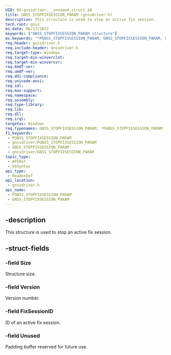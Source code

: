 ```yaml
---
UID: NS:gnssdriver.__unnamed_struct_10
title: GNSS_STOPFIXSESSION_PARAM (gnssdriver.h)
description: This structure is used to stop an active fix session.
tech.root: gnss
ms.date: 06/17/2022
keywords: ["GNSS_STOPFIXSESSION_PARAM structure"]
ms.keywords: "*PGNSS_STOPFIXSESSION_PARAM, GNSS_STOPFIXSESSION_PARAM, GNSS_STOPFIXSESSION_PARAM structure [Sensor Devices], PGNSS_STOPFIXSESSION_PARAM, PGNSS_STOPFIXSESSION_PARAM structure pointer [Sensor Devices], gnss.gnss_stopfixsession_param, gnssdriver/GNSS_STOPFIXSESSION_PARAM, gnssdriver/PGNSS_STOPFIXSESSION_PARAM"
req.header: gnssdriver.h
req.include-header: Gnssdriver.h
req.target-type: Windows
req.target-min-winverclnt: 
req.target-min-winversvr: 
req.kmdf-ver: 
req.umdf-ver: 
req.ddi-compliance: 
req.unicode-ansi: 
req.idl: 
req.max-support: 
req.namespace: 
req.assembly: 
req.type-library: 
req.lib: 
req.dll: 
req.irql: 
targetos: Windows
req.typenames: GNSS_STOPFIXSESSION_PARAM, *PGNSS_STOPFIXSESSION_PARAM
f1_keywords:
 - PGNSS_STOPFIXSESSION_PARAM
 - gnssdriver/PGNSS_STOPFIXSESSION_PARAM
 - GNSS_STOPFIXSESSION_PARAM
 - gnssdriver/GNSS_STOPFIXSESSION_PARAM
topic_type:
 - APIRef
 - kbSyntax
api_type:
 - HeaderDef
api_location:
 - gnssdriver.h
api_name:
 - PGNSS_STOPFIXSESSION_PARAM
 - GNSS_STOPFIXSESSION_PARAM
---
```


## -description

This structure is used to stop an active fix session.

## -struct-fields

### -field Size

Structure size.

### -field Version

Version number.

### -field FixSessionID

ID of an active fix session.

### -field Unused

Padding buffer reserved for future use.
